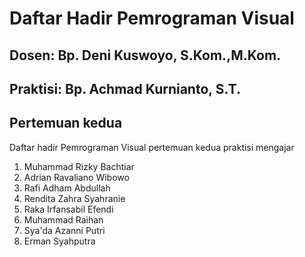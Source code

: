# Daftar Hadir Pemrograman Visual

## Dosen: Bp. Deni Kuswoyo, S.Kom.,M.Kom.

## Praktisi: Bp. Achmad Kurnianto, S.T.

## Pertemuan kedua
Daftar hadir Pemrograman Visual pertemuan kedua praktisi mengajar
1. Muhammad Rizky Bachtiar
1. Adrian Ravaliano Wibowo
1. Rafi Adham Abdullah
1. Rendita Zahra Syahranie
1. Raka Irfansabil Efendi
1. Muhammad Raihan
1. Sya'da Azanni Putri
1. Erman Syahputra
